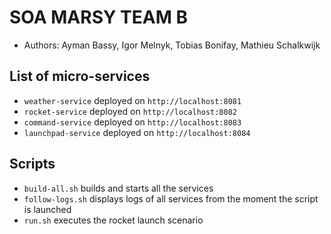 # SOA MARSY TEAM B

* Authors: Ayman Bassy, Igor Melnyk, Tobias Bonifay, Mathieu Schalkwijk

## List of micro-services

* `weather-service` deployed on `http://localhost:8081`
* `rocket-service` deployed on `http://localhost:8082`
* `command-service` deployed on `http://localhost:8083`
* `launchpad-service` deployed on `http://localhost:8084`

## Scripts
* `build-all.sh` builds and starts all the services
* `follow-logs.sh` displays logs of all services from the moment the script is launched
* `run.sh` executes the rocket launch scenario